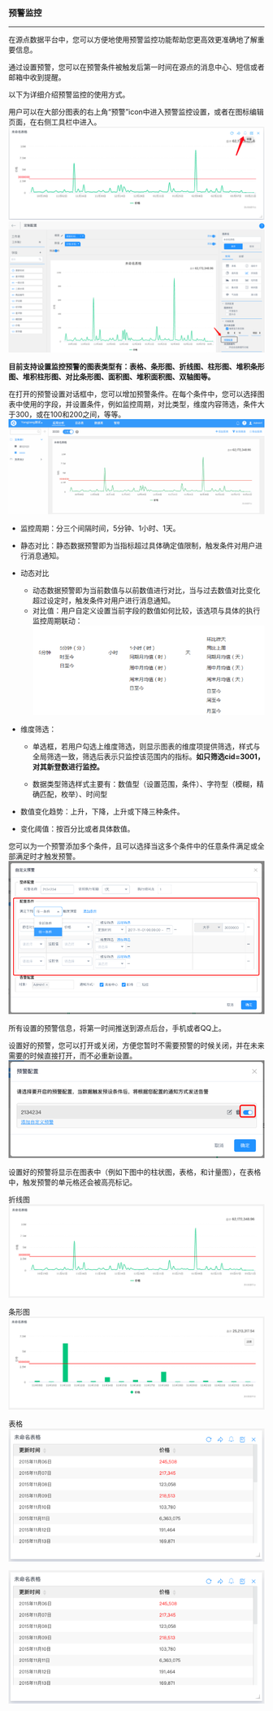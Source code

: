 ### 预警监控

---

在源点数据平台中，您可以方便地使用预警监控功能帮助您更高效更准确地了解重要信息。

通过设置预警，您可以在预警条件被触发后第一时间在源点的消息中心、短信或者邮箱中收到提醒。

以下为详细介绍预警监控的使用方式。

用户可以在大部分图表的右上角“预警”icon中进入预警监控设置，或者在图标编辑页面，在右侧工具栏中进入。![](/assets/监控1.png)![](/assets/监控2.png)

**目前支持设置监控预警的图表类型有：表格、条形图、折线图、柱形图、堆积条形图、堆积柱形图、对比条形图、面积图、堆积面积图、双轴图等。**

在打开的预警设置对话框中，您可以增加预警条件。在每个条件中，您可以选择图表中使用的字段，并设置条件，例如监控周期，对比类型，维度内容筛选，条件大于300，或在100和200之间，等等。![](/assets/预警配置.gif)

* 监控周期：分三个间隔时间，5分钟、1小时、1天。
* 静态对比：静态数据预警即为当指标超过具体确定值限制，触发条件对用户进行消息通知。
* 动态对比
  * 动态数据预警即为当前数值与以前数值进行对比，当与过去数值对比变化超过设定时，触发条件对用户进行消息通知。
  * 对比值：用户自定义设置当前字段的数值如何比较，该选项与具体的执行监控周期联动：![](/assets/监控-动态对比.png)
* 维度筛选：

  * 单选框，若用户勾选上维度筛选，则显示图表的维度项提供筛选，样式与全局筛选一致，筛选后表示只监控该范围内的指标。**如只筛选cid=3001，对其新登数进行监控。**

  * 数据类型筛选样式主要有：数值型（设置范围，条件）、字符型（模糊，精确匹配，枚举）、时间型

* 数值变化趋势：上升，下降，上升或下降三种条件。

* 变化阈值：按百分比或者具体数值。

您可以为一个预警添加多个条件，且可以选择当这多个条件中的任意条件满足或全部满足时才触发预警。![](/assets/监控-多条件.png)

所有设置的预警信息，将第一时间推送到源点后台，手机或者QQ上。

设置好的预警，您可以打开或关闭，方便您暂时不需要预警的时候关闭，并在未来需要的时候直接打开，而不必重新设置。![](/assets/监控-开关.png)

设置好的预警将显示在图表中（例如下图中的柱状图，表格，和计量图），在表格中，触发预警的单元格还会被高亮标记。

折线图![](/assets/监控-条形图.png)

条形图![](/assets/监控条形图.png)

表格![](/assets/监控-表格.png)

![](/assets/监控-表格.png)

  


